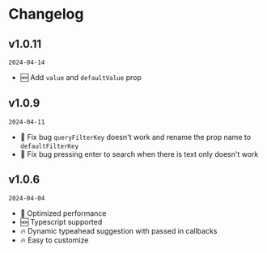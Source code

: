 # Changelog

## v1.0.11

`2024-04-14`

- 🆕 Add `value` and `defaultValue` prop

## v1.0.9

`2024-04-11`

- 🐞 Fix bug `queryFilterKey` doesn't work and rename the prop name to `defaultFilterKey`
- 🐞 Fix bug pressing enter to search when there is text only doesn't work

## v1.0.6

`2024-04-04`

- 🐞 Optimized performance
- 🆕 Typescript supported
- 🔥 Dynamic typeahead suggestion with passed in callbacks
- 🔥 Easy to customize
